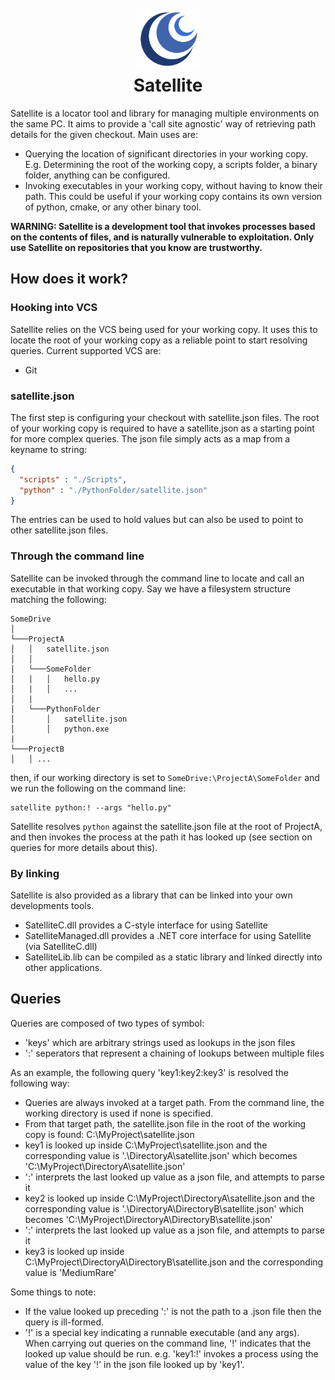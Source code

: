 <h1 align="center">
  <br>
  <img src="SatelliteInstaller/SatelliteLogo.png" alt="Satellite logo by Stanley Software" width="100px">
  <br>
  Satellite
  <br>
</h1>

Satellite is a locator tool and library for managing multiple environments on the same PC. It aims to provide a 'call site agnostic' way of retrieving path details for the given checkout.
Main uses are:
  
* Querying the location of significant directories in your working copy. E.g. Determining the root of the working copy, a scripts folder, a binary folder, anything can be configured.
* Invoking executables in your working copy, without having to know their path. This could be useful if your working copy contains its own version of python, cmake, or any other binary tool.

<b> WARNING: Satellite is a development tool that invokes processes based on the contents of files, and is naturally vulnerable to exploitation. Only use Satellite on repositories that you know are trustworthy. </b>
  
## How does it work? ##

### Hooking into VCS ###
Satellite relies on the VCS being used for your working copy. It uses this to locate the root of your working copy as a reliable point to start resolving queries. Current supported VCS are:

* Git

### satellite.json ###
The first step is configuring your checkout with satellite.json files. The root of your working copy is required to have a satellite.json as a starting point for more complex queries. The json file simply acts as a map from a keyname to string:
```json
{
  "scripts" : "./Scripts",
  "python" : "./PythonFolder/satellite.json"
}
```
The entries can be used to hold values but can also be used to point to other satellite.json files.

### Through the command line ###
Satellite can be invoked through the command line to locate and call an executable in that working copy. Say we have a filesystem structure matching the following:

```
SomeDrive 
│
└───ProjectA
│   │   satellite.json
│   │
│   └───SomeFolder
│   |   │   hello.py
│   |   │   ...
│   |
│   └───PythonFolder
│       │   satellite.json
│       │   python.exe
|
└───ProjectB
│   │ ...
```

then, if our working directory is set to `SomeDrive:\ProjectA\SomeFolder` and we run the following on the command line:
```
satellite python:! --args "hello.py"
```
Satellite resolves `python` against the satellite.json file at the root of ProjectA, and then invokes the process at the path it has looked up (see section on queries for more details about this).

### By linking ###

Satellite is also provided as a library that can be linked into your own developments tools.

* SatelliteC.dll provides a C-style interface for using Satellite
* SatelliteManaged.dll provides a .NET core interface for using Satellite (via SatelliteC.dll)
* SatelliteLib.lib can be compiled as a static library and linked directly into other applications.

## Queries ##

Queries are composed of two types of symbol:

* 'keys' which are arbitrary strings used as lookups in the json files
* ':' seperators that represent a chaining of lookups between multiple files

As an example, the following query 'key1:key2:key3' is resolved the following way:

* Queries are always invoked at a target path. From the command line, the working directory is used if none is specified.
* From that target path, the satellite.json file in the root of the working copy is found: C:\MyProject\satellite.json
* key1 is looked up inside C:\MyProject\satellite.json and the corresponding value is '.\DirectoryA\satellite.json' which becomes 'C:\MyProject\DirectoryA\satellite.json'
* ':' interprets the last looked up value as a json file, and attempts to parse it
* key2 is looked up inside C:\MyProject\DirectoryA\satellite.json and the corresponding value is '.\DirectoryA\DirectoryB\satellite.json' which becomes 'C:\MyProject\DirectoryA\DirectoryB\satellite.json'
* ':' interprets the last looked up value as a json file, and attempts to parse it
* key3 is looked up inside C:\MyProject\DirectoryA\DirectoryB\satellite.json and the corresponding value is 'MediumRare'

Some things to note:
* If the value looked up preceding ':' is not the path to a .json file then the query is ill-formed.
* '!' is a special key indicating a runnable executable (and any args). When carrying out queries on the command line, '!' indicates that the looked up value should be run. e.g. 'key1:!' invokes a process using the value of the key '!' in the json file looked up by 'key1'.
